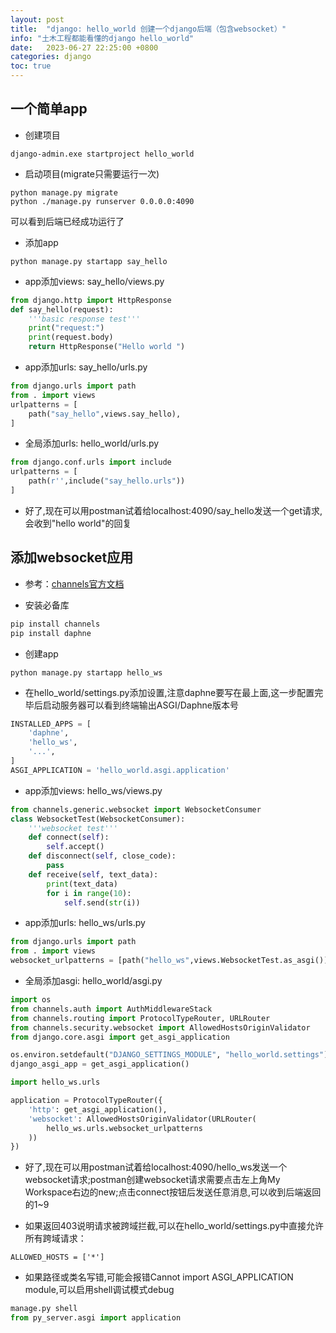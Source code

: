 ```yaml
---
layout: post
title:  "django: hello_world 创建一个django后端（包含websocket）"
info: "土木工程都能看懂的django hello_world"
date:   2023-06-27 22:25:00 +0800
categories: django
toc: true
---
```




## 一个简单app

- 创建项目
```
django-admin.exe startproject hello_world
```

- 启动项目(migrate只需要运行一次)  
```
python manage.py migrate
python ./manage.py runserver 0.0.0.0:4090
``` 
可以看到后端已经成功运行了

- 添加app
```
python manage.py startapp say_hello
```

- app添加views: say_hello/views.py
```python
from django.http import HttpResponse
def say_hello(request):
    '''basic response test'''
    print("request:")
    print(request.body)
    return HttpResponse("Hello world ")
```

- app添加urls: say_hello/urls.py
```python
from django.urls import path
from . import views
urlpatterns = [
    path("say_hello",views.say_hello),
]
```

- 全局添加urls: hello_world/urls.py
```python
from django.conf.urls import include
urlpatterns = [
    path(r'',include("say_hello.urls"))
]
```

- 好了,现在可以用postman试着给localhost:4090/say_hello发送一个get请求,会收到"hello world"的回复


## 添加websocket应用
- 参考：[channels官方文档](https://channels.readthedocs.io/en/stable/tutorial/part_1.html)

- 安装必备库
```python
pip install channels
pip install daphne
```

- 创建app
```
python manage.py startapp hello_ws
```

- 在hello_world/settings.py添加设置,注意daphne要写在最上面,这一步配置完毕后启动服务器可以看到终端输出ASGI/Daphne版本号
```python
INSTALLED_APPS = [
    'daphne',
    'hello_ws',
    '...',
]
ASGI_APPLICATION = 'hello_world.asgi.application'
```

- app添加views: hello_ws/views.py
```python
from channels.generic.websocket import WebsocketConsumer
class WebsocketTest(WebsocketConsumer):
    '''websocket test'''
    def connect(self):
        self.accept()
    def disconnect(self, close_code):
        pass
    def receive(self, text_data):
        print(text_data)
        for i in range(10):
            self.send(str(i))
```

- app添加urls: hello_ws/urls.py
```python
from django.urls import path
from . import views
websocket_urlpatterns = [path("hello_ws",views.WebsocketTest.as_asgi())]
```

- 全局添加asgi: hello_world/asgi.py

```python
import os
from channels.auth import AuthMiddlewareStack
from channels.routing import ProtocolTypeRouter, URLRouter
from channels.security.websocket import AllowedHostsOriginValidator
from django.core.asgi import get_asgi_application

os.environ.setdefault("DJANGO_SETTINGS_MODULE", "hello_world.settings")
django_asgi_app = get_asgi_application()

import hello_ws.urls

application = ProtocolTypeRouter({
    'http': get_asgi_application(),
    'websocket': AllowedHostsOriginValidator(URLRouter(
        hello_ws.urls.websocket_urlpatterns
    ))
})
```

- 好了,现在可以用postman试着给localhost:4090/hello_ws发送一个websocket请求;postman创建websocket请求需要点击左上角My Workspace右边的new;点击connect按钮后发送任意消息,可以收到后端返回的1~9
  
- 如果返回403说明请求被跨域拦截,可以在hello_world/settings.py中直接允许所有跨域请求：
```
ALLOWED_HOSTS = ['*']
```

- 如果路径或类名写错,可能会报错Cannot import ASGI_APPLICATION module,可以启用shell调试模式debug  
```python 
manage.py shell 
from py_server.asgi import application
```




